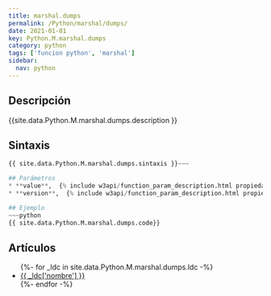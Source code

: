 ```yaml
---
title: marshal.dumps
permalink: /Python/marshal/dumps/
date: 2021-01-01
key: Python.M.marshal.dumps
category: python
tags: ['funcion python', 'marshal']
sidebar: 
  nav: python
---
```


## Descripción
{{site.data.Python.M.marshal.dumps.description }}

## Sintaxis
~~~python
{{ site.data.Python.M.marshal.dumps.sintaxis }}~~~

## Parámetros
* **value**,  {% include w3api/function_param_description.html propiedad=site.data.Python.M.marshal.dumps valor="value" %}
* **version**,  {% include w3api/function_param_description.html propiedad=site.data.Python.M.marshal.dumps valor="version" %}

## Ejemplo
~~~python
{{ site.data.Python.M.marshal.dumps.code}}
~~~

## Artículos
<ul>
{%- for _ldc in site.data.Python.M.marshal.dumps.ldc -%}
   <li>
       <a href="{{_ldc['url'] }}">{{ _ldc['nombre'] }}</a>
   </li>
{%- endfor -%}
</ul>

